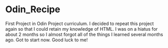 # Odin_Recipe
First Project in Odin Project curriculum. I decided to repeat this project again so that I could retain my knowledge of HTML. I was on a hiatus for about 2 months so I almost forgot all of the things I learned several months ago. Got to start now. Good luck to me!
